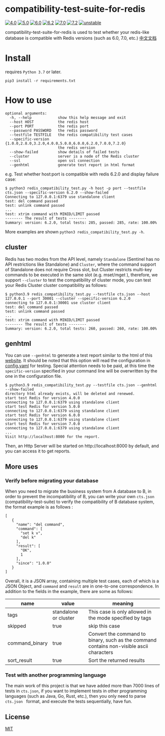 # compatibility-test-suite-for-redis

[![4.0](https://github.com/tair-opensource/compatibility-test-suite-for-redis/actions/workflows/4.0.yaml/badge.svg)](https://github.com/tair-opensource/compatibility-test-suite-for-redis/actions/workflows/4.0.yaml) [![5.0](https://github.com/tair-opensource/compatibility-test-suite-for-redis/actions/workflows/5.0.yaml/badge.svg)](https://github.com/tair-opensource/compatibility-test-suite-for-redis/actions/workflows/5.0.yaml) [![6.0](https://github.com/tair-opensource/compatibility-test-suite-for-redis/actions/workflows/6.0.yaml/badge.svg)](https://github.com/tair-opensource/compatibility-test-suite-for-redis/actions/workflows/6.0.yaml) [![6.2](https://github.com/tair-opensource/compatibility-test-suite-for-redis/actions/workflows/6.2.yaml/badge.svg)](https://github.com/tair-opensource/compatibility-test-suite-for-redis/actions/workflows/6.2.yaml) [![7.0](https://github.com/tair-opensource/compatibility-test-suite-for-redis/actions/workflows/7.0.yaml/badge.svg)](https://github.com/tair-opensource/compatibility-test-suite-for-redis/actions/workflows/7.0.yaml) [![7.2](https://github.com/tair-opensource/compatibility-test-suite-for-redis/actions/workflows/7.2.yaml/badge.svg)](https://github.com/tair-opensource/compatibility-test-suite-for-redis/actions/workflows/7.2.yaml) [![unstable](https://github.com/tair-opensource/compatibility-test-suite-for-redis/actions/workflows/unstable.yaml/badge.svg)](https://github.com/tair-opensource/compatibility-test-suite-for-redis/actions/workflows/unstable.yaml)

compatibility-test-suite-for-redis is used to test whether your redis-like database is compatible with Redis versions (such as
6.0, 7.0, etc.)  [中文文档](README-CN.md)

# Install

requires `Python 3.7` or later.

```
pip3 install -r requirements.txt
```

# How to use

```
optional arguments:
  -h, --help            show this help message and exit
  --host HOST           the redis host
  --port PORT           the redis port
  --password PASSWORD   the redis password
  --testfile TESTFILE   the redis compatibility test cases
  --specific-version {1.0.0,2.8.0,3.2.0,4.0.0,5.0.0,6.0.0,6.2.0,7.0.0,7.2.0}
                        the redis version
  --show-failed         show details of failed tests
  --cluster             server is a node of the Redis cluster
  --ssl                 open ssl connection
  --genhtml             generate test report in html format
```
e.g. Test whether host:port is compatible with redis 6.2.0 and display failure case: 
```
$ python3 redis_compatibility_test.py -h host -p port --testfile cts.json --specific-version 6.2.0 --show-failed
Connecting to 127.0.0.1:6379 use standalone client
test: del command passed
test: unlink command passed
...
test: xtrim command with MINID/LIMIT passed
-------- The result of tests --------
Summary: version: 6.2.0, total tests: 285, passed: 285, rate: 100.00%
```
More examples are shown `python3 redis_compatibility_test.py -h`.

## cluster
Redis has two modes from the API level, namely `Standalone` (Sentinel has no API restrictions like Standalone) and `Cluster`, where the command support of Standalone does not require Cross slot, but Cluster restricts multi-key commands to be executed in the same slot (e.g. mset/mget ), therefore, we support `--cluster` to test the compatibility of cluster mode, you can test your Redis Cluster cluster compatibility as follows:
```
$ python3.9 redis_compatibility_test.py --testfile cts.json --host 127.0.0.1 --port 30001 --cluster --specific-version 6.2.0
connecting to 127.0.0.1:30001 use cluster client
test: del command passed
test: unlink command passed
...
test: xtrim command with MINID/LIMIT passed
-------- The result of tests --------
Summary: version: 6.2.0, total tests: 260, passed: 260, rate: 100.00%
```

## genhtml
You can use `--genhtml` to generate a test report similar to the html of this [website](https://tair-opensource.github.io/compatibility-test-suite-for-redis/). It should be noted that this option will read the configuration in [config.yaml](config.yaml) for testing. Special attention needs to be paid, at this time the `specific-version` specified in your command line will be overwritten by the one in the configuration file.
```
$ python3.9 redis_compatibility_test.py --testfile cts.json --genhtml --show-failed
directory html already exists, will be deleted and renewed.
start test Redis for version 4.0.0
connecting to 127.0.0.1:6379 using standalone client
start test Redis for version 5.0.0
connecting to 127.0.0.1:6379 using standalone client
start test Redis for version 6.0.0
connecting to 127.0.0.1:6379 using standalone client
start test Redis for version 7.0.0
connecting to 127.0.0.1:6379 using standalone client
...
Visit http://localhost:8000 for the report.
```
Then, an Http Server will be started on http://localhost:8000 by default, and you can access it to get reports.

## More uses

### Verify before migrating your database
When you need to migrate the business system from A database to B, in order to prevent the incompatibility of B, you can write your own `cts.json` (compatibility-test-suite) to verify the compatibility of B database system, the format example is as follows :
```
[
   {
     "name": "del command",
     "command": [
       "set k v",
       "del k"
     ],
     "result": [
       "OK",
       1
     ],
     "since": "1.0.0"
   }
]
```
Overall, it is a JSON array, containing multiple test cases, each of which is a JSON Object, and `command` and `result` are in one-to-one correspondence. In addition to the fields in the example, there are some as follows:

| name           | value                 |meaning|
|---|-----------------------|---|
| tags           | standalone or cluster |This case is only allowed in the mode specified by tags|
| skipped        | true                  |skip this case|
| command_binary | true                  |Convert the command to binary, such as the command contains non-visible ascii characters|
| sort_result    | true                  |Sort the returned results|

### Test with another programming language
The main work of this project is that we have added more than 7000 lines of tests in `cts.json`, if you want to implement tests in other programming languages (such as Java, Go, Rust, etc.), then you only need to parse `cts.json ` format, and execute the tests sequentially, have fun.

## License
[MIT](LICENSE)